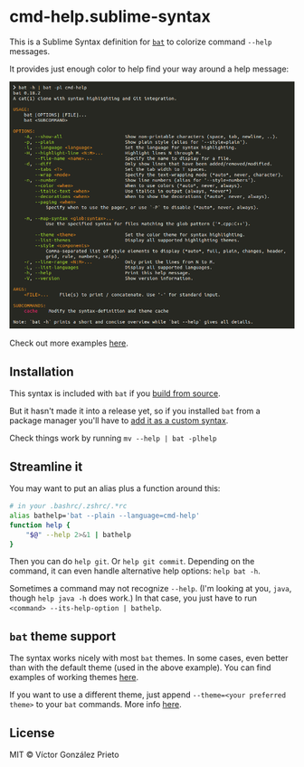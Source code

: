 # cmd-help.sublime-syntax

This is a Sublime Syntax definition for [`bat`](https://github.com/sharkdp/bat) to colorize command `--help` messages.

It provides just enough color to help find your way around a help message:

<img src="./docs/assets/cmd-help-example.png" width="750" alt="Example usage of the cmd-help syntax on 'bat -h'">

Check out more examples [here](https://github.com/victor-gp/cmd-help-sublime-syntax/tree/demo/docs/examples).

## Installation

This syntax is included with `bat` if you [build from source](https://github.com/sharkdp/bat#from-source).

But it hasn't made it into a release yet, so if you installed `bat` from a package manager you'll have to [add it as a custom syntax](https://github.com/sharkdp/bat#adding-new-syntaxes--language-definitions).

Check things work by running `mv --help | bat -plhelp`

## Streamline it

You may want to put an alias plus a function around this:

```sh
# in your .bashrc/.zshrc/.*rc
alias bathelp='bat --plain --language=cmd-help'
function help {
    "$@" --help 2>&1 | bathelp
}
```

Then you can do `help git`. Or `help git commit`. Depending on the command, it can even handle alternative help options: `help bat -h`.

Sometimes a command may not recognize `--help`. (I'm looking at you, `java`, though `help java -h` does work.) In that case, you just have to run `<command> --its-help-option | bathelp`.

## `bat` theme support

The syntax works nicely with most `bat` themes. In some cases, even better than with the default theme (used in the above example). You can find examples of working themes [here](https://github.com/victor-gp/cmd-help-sublime-syntax/tree/demo/docs/examples/theme).

If you want to use a different theme, just append `--theme=<your preferred theme>` to your `bat` commands. More info [here](https://github.com/sharkdp/bat#highlighting-theme).

## License

MIT © Víctor González Prieto

